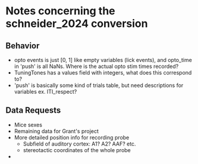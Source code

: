 # Notes concerning the schneider_2024 conversion

## Behavior
- opto events is just [0, 1] like empty variables (lick events), and opto_time in 'push' is all NaNs.  Where is the actual opto stim times recorded?
- TuningTones has a values field with integers, what does this correspond to?
- 'push' is basically some kind of trials table, but need descriptions for variables ex. ITI_respect?

## Data Requests
- Mice sexes
- Remaining data for Grant's project
- More detailed position info for recording probe
    - Subfield of auditory cortex: A1? A2? AAF? etc.
    - stereotactic coordinates of the whole probe
-
